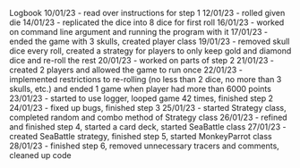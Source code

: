 Logbook
10/01/23 - read over instructions for step 1
12/01/23 - rolled given die
14/01/23 - replicated the dice into 8 dice for first roll
16/01/23 - worked on command line argument and running the program with it
17/01/23 - ended the game with 3 skulls, created player class
19/01/23 - removed skull dice every roll, created a strategy for players to only keep gold and diamond dice and re-roll the rest
20/01/23 - worked on parts of step 2
21/01/23 - created 2 players and allowed the game to run once
22/01/23 - implemented restrictions to re-rolling (no less than 2 dice, no more than 3 skulls, etc.) and ended 1 game when player had more than 6000 points
23/01/23 - started to use logger, looped game 42 times, finished step 2
24/01/23 - fixed up bugs, finished step 3
25/01/23 - started Strategy class, completed random and combo method of Strategy class
26/01/23 - refined and finished step 4, started a card deck, started SeaBattle class
27/01/23 - created SeaBattle strategy, finished step 5, started MonkeyParrot class
28/01/23 - finished step 6, removed unnecessary tracers and comments, cleaned up code

